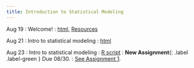 ```yaml
---
title: Introduction to Statistical Modeling
---
```


Aug 19
: Welcome!
  : [html](https://jlacasa.github.io/STAT705_F2024//classes/day01_08192024), [Resources](https://jlacasa.github.io/STAT705_F2024/resources/)

Aug 21
: Intro to statistical modeling
  : [html](#)

Aug 23
: Intro to statistical modeling
  : [R script](#)
: **New Assignment**{: .label .label-green } Due 08/30.
  : [See Assignment 1](#).
